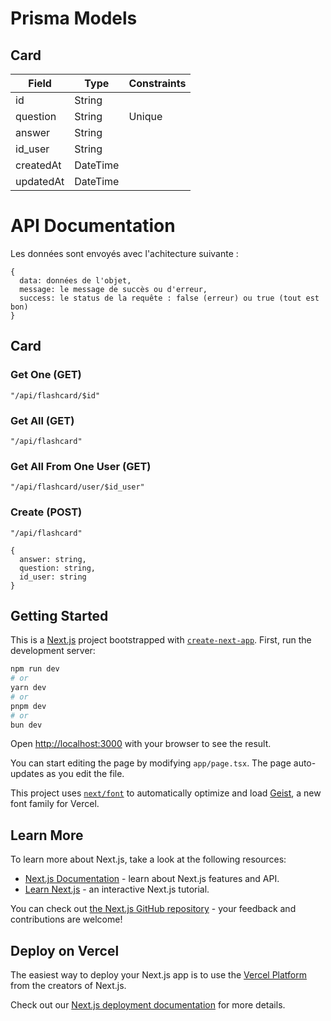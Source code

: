 # Prisma Models

## Card

| Field      | Type     | Constraints |
|------------|----------|-------------|
| id         | String   |             |
| question   | String   |   Unique    |
| answer     | String   |             |
| id_user    | String   |             |
| createdAt  | DateTime |             |
| updatedAt  | DateTime |             |

# API Documentation

Les données sont envoyés avec l'achitecture suivante :
```
{
  data: données de l'objet,
  message: le message de succès ou d'erreur,
  success: le status de la requête : false (erreur) ou true (tout est bon)
}
```

## Card

### Get One (GET)
```
"/api/flashcard/$id"
```

### Get All (GET)
```
"/api/flashcard"
```

### Get All From One User (GET)
```
"/api/flashcard/user/$id_user"
```

### Create (POST)
```
"/api/flashcard"
```

```
{
  answer: string,
  question: string,
  id_user: string
}
```
<!-- 
### Edit 
```
"/api/...."
```
-->










## Getting Started

This is a [Next.js](https://nextjs.org) project bootstrapped with [`create-next-app`](https://nextjs.org/docs/app/api-reference/cli/create-next-app).
First, run the development server:

```bash
npm run dev
# or
yarn dev
# or
pnpm dev
# or
bun dev
```

Open [http://localhost:3000](http://localhost:3000) with your browser to see the result.

You can start editing the page by modifying `app/page.tsx`. The page auto-updates as you edit the file.

This project uses [`next/font`](https://nextjs.org/docs/app/building-your-application/optimizing/fonts) to automatically optimize and load [Geist](https://vercel.com/font), a new font family for Vercel.

## Learn More

To learn more about Next.js, take a look at the following resources:

- [Next.js Documentation](https://nextjs.org/docs) - learn about Next.js features and API.
- [Learn Next.js](https://nextjs.org/learn) - an interactive Next.js tutorial.

You can check out [the Next.js GitHub repository](https://github.com/vercel/next.js) - your feedback and contributions are welcome!

## Deploy on Vercel

The easiest way to deploy your Next.js app is to use the [Vercel Platform](https://vercel.com/new?utm_medium=default-template&filter=next.js&utm_source=create-next-app&utm_campaign=create-next-app-readme) from the creators of Next.js.

Check out our [Next.js deployment documentation](https://nextjs.org/docs/app/building-your-application/deploying) for more details.
